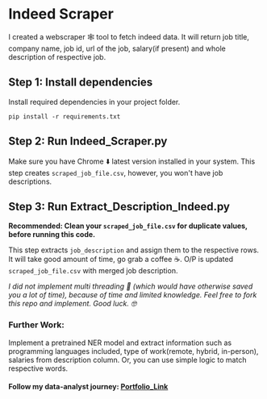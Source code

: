 # Indeed Scraper
I created a webscraper 🕸️ tool to fetch indeed data. It will return job title, company name, job id, url of the job, salary(if present) and whole description of respective job.


## Step 1: Install dependencies

Install required dependencies in your project folder.

```
pip install -r requirements.txt
```


## Step 2: Run Indeed_Scraper.py

Make sure you have Chrome ⬇️ latest version installed in your system. This step creates `scraped_job_file.csv`, however, you won't have job descriptions. 


## Step 3: Run Extract_Description_Indeed.py

**Recommended: Clean your `scraped_job_file.csv` for duplicate values, before running this code.**

This step extracts `job_description` and assign them to the respective rows. It will take good amount of time, go grab a coffee ☕. O/P is updated `scraped_job_file.csv` with merged job description.

*I did not implement multi threading 🧵 (which would have otherwise saved you a lot of time), because of time and limited knowledge. Feel free to fork this repo and implement. Good luck. 🤓*


### Further Work:

Implement a pretrained NER model and extract information such as programming languages included, type of work(remote, hybrid, in-person), salaries from description column. Or, you can use simple logic to match respective words.


#### Follow my data-analyst journey: [Portfolio_Link](https://www.amanbhattarai.com)

